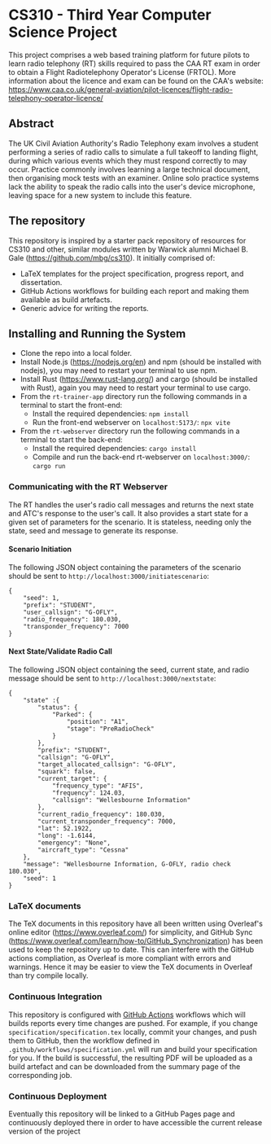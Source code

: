 # CS310 - Third Year Computer Science Project
This project comprises a web based training platform for future pilots to learn radio telephony (RT) skills required to pass the CAA RT exam in order to obtain a Flight Radiotelephony Operator's License (FRTOL). More information about the licence and exam can be found on the CAA's website:
https://www.caa.co.uk/general-aviation/pilot-licences/flight-radio-telephony-operator-licence/
## Abstract
The UK Civil Aviation Authority's Radio Telephony exam involves a student performing a series of radio calls to simulate a full takeoff to landing flight, during which various events which they must respond correctly to may occur. Practice commonly involves learning a large technical document, then organising mock tests with an examiner. Online solo practice systems lack the ability to speak the radio calls into the user's device microphone, leaving space for a new system to include this feature.
## The repository
This repository is inspired by a starter pack repository of resources for CS310 and other, similar modules written by Warwick alumni Michael B. Gale (https://github.com/mbg/cs310). It initially comprised of:
- LaTeX templates for the project specification, progress report, and dissertation.
- GitHub Actions workflows for building each report and making them available as build artefacts.
- Generic advice for writing the reports.
## Installing and Running the System
- Clone the repo into a local folder.
- Install Node.js (https://nodejs.org/en) and npm (should be installed with nodejs), you may need to restart your terminal to use npm.
- Install Rust (https://www.rust-lang.org/) and cargo (should be installed with Rust), again you may need to restart your terminal to use cargo.
- From the `rt-trainer-app` directory run the following commands in a terminal to start the front-end:
	- Install the required dependencies: `npm install`
	- Run the front-end webserver on `localhost:5173/`: `npx vite` 
- From the `rt-webserver` directory run the following commands in a terminal to start the back-end:
	- Install the required dependencies: `cargo install`
	- Compile and run the back-end rt-webserver on `localhost:3000/`: `cargo run`
### Communicating with the RT Webserver
The RT handles the user's radio call messages and returns the next state and ATC's response to the user's call. It also provides a start state for a given set of parameters for the scenario. It is stateless, needing only the state, seed and message to generate its response.
#### Scenario Initiation
The following JSON object containing the parameters of the scenario should be sent to `http://localhost:3000/initiatescenario`:
```
{
	"seed": 1,
	"prefix": "STUDENT",
	"user_callsign": "G-OFLY",
	"radio_frequency": 180.030,
	"transponder_frequency": 7000
}
```
#### Next State/Validate Radio Call
The following JSON object containing the seed, current state, and radio message should be sent to `http://localhost:3000/nextstate`:
```
{
	"state" :{
		"status": {
			"Parked": {
				"position": "A1",
				"stage": "PreRadioCheck" 
			}
		},
		"prefix": "STUDENT",
		"callsign": "G-OFLY",
		"target_allocated_callsign": "G-OFLY",
		"squark": false,
		"current_target": {
			"frequency_type": "AFIS",
			"frequency": 124.03,
			"callsign": "Wellesbourne Information"
		},
		"current_radio_frequency": 180.030,
		"current_transponder_frequency": 7000,
		"lat": 52.1922,
		"long": -1.6144,
		"emergency": "None",
		"aircraft_type": "Cessna"
	},
	"message": "Wellesbourne Information, G-OFLY, radio check 180.030",
	"seed": 1
}
```
### LaTeX documents
The TeX documents in this repository have all been written using Overleaf's online editor (https://www.overleaf.com/) for simplicity, and GitHub Sync (https://www.overleaf.com/learn/how-to/GitHub_Synchronization) has been used to keep the repository up to date. This can interfere with the GitHub actions compliation, as Overleaf is more compliant with errors and warnings. Hence it may be easier to view the TeX documents in Overleaf than try compile locally.
### Continuous Integration
This repository is configured with [GitHub Actions](https://docs.github.com/en/actions) workflows which will builds reports every time changes are pushed. For example, if you change `specification/specification.tex` locally, commit your changes, and push them to GitHub, then the workflow defined in `.github/workflows/specification.yml` will run and build your specification for you. If the build is successful, the resulting PDF will be uploaded as a build artefact and can be downloaded from the summary page of the corresponding job.
### Continuous Deployment
Eventually this repository will be linked to a GitHub Pages page and continuously deployed there in order to have accessible the current release version of the project